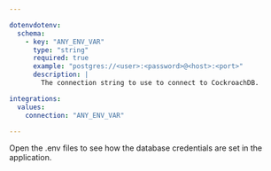 ```yaml
---

dotenvdotenv:
  schema:
    - key: "ANY_ENV_VAR"
      type: "string"
      required: true
      example: "postgres://<user>:<password>@<host>:<port>"
      description: |
        The connection string to use to connect to CockroachDB.

integrations:
  values:
    connection: "ANY_ENV_VAR"

---
```


Open the .env files to see how the database credentials are set in the application.
